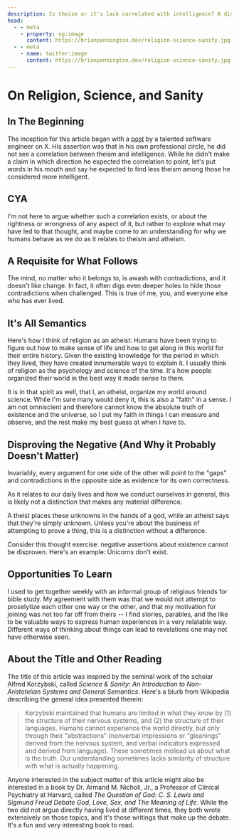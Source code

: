 ```yaml
---
description: Is theism or it's lack correlated with intelligence? A discussion on that question and an exploration of existence and human behavior as it relates to theism and atheism.
head:
  - - meta
    - property: og:image
      content: https://brianpennington.dev/religion-science-sanity.jpg
  - - meta
    - name: twitter:image
      content: https://brianpennington.dev/religion-science-sanity.jpg
---
```


# On Religion, Science, and Sanity

## In The Beginning

The inception for this article began with a <a href="https://twitter.com/wagslane/status/1751325882285981787" target="_blank">post</a> by a talented software engineer on X. His assertion was that in his own professional circle, he did not see a correlation between theism and intelligence. While he didn't make a claim in which direction he expected the correlation to point, let's put words in his mouth and say he expected to find less theism among those he considered more intelligent.

## CYA

I'm not here to argue whether such a correlation exists, or about the rightness or wrongness of any aspect of it, but rather to explore what may have led to that thought, and maybe come to an understanding for why we humans behave as we do as it relates to theism and atheism.

## A Requisite for What Follows

The mind, no matter who it belongs to, is awash with contradictions, and it doesn't like change. In fact, it often digs even deeper holes to hide those contradictions when challenged. This is true of me, you, and everyone else who has ever lived.

## It's All Semantics

Here's how I think of religion as an atheist: Humans have been trying to figure out how to make sense of life and how to get along in this world for their entire history. Given the existing knowledge for the period in which they lived, they have created innumerable ways to explain it. I usually think of religion as the psychology and science of the time. It's how people organized their world in the best way it made sense to them.

It is in that spirit as well, that I, an atheist, organize my world around science. While I'm sure many would deny it, this is also a "faith" in a sense. I am not omniscient and therefore cannot know the absolute truth of existence and the universe, so I put my faith in things I can measure and observe, and the rest make my best guess at when I have to.

## Disproving the Negative (And Why it Probably Doesn't Matter)

Invariably, every argument for one side of the other will point to the "gaps" and contradictions in the opposite side as evidence for its own correctness.

As it relates to our daily lives and how we conduct ourselves in general, this is likely not a distinction that makes any material difference.

A theist places these unknowns in the hands of a god, while an atheist says that they're simply unknown. Unless you're about the business of attempting to prove a thing, this is a distinction without a difference.

Consider this thought exercise: negative assertions about existence cannot be disproven. Here's an example: Unicorns don't exist.

## Opportunities To Learn

I used to get together weekly with an informal group of religious friends for bible study. My agreement with them was that we would not attempt to proselytize each other one way or the other, and that my motivation for joining was not too far off from theirs -- I find stories, parables, and the like to be valuable ways to express human experiences in a very relatable way. Different ways of thinking about things can lead to revelations one may not have otherwise seen.

## About the Title and Other Reading

The title of this article was inspired by the seminal work of the scholar Alfred Korzybski, called _Science & Sanity: An Introduction to Non-Aristotelian Systems and General Semantics_. Here's a blurb from Wikipedia describing the general idea presented therein:

> Korzybski maintained that humans are limited in what they know by (1) the structure of their nervous systems, and (2) the structure of their languages. Humans cannot experience the world directly, but only through their "abstractions" (nonverbal impressions or "gleanings" derived from the nervous system, and verbal indicators expressed and derived from language). These sometimes mislead us about what is the truth. Our understanding sometimes lacks similarity of structure with what is actually happening.

Anyone interested in the subject matter of this article might also be interested in a book by Dr. Armand M. Nicholi, Jr., a Professor of Clinical Psychiatry at Harvard, called _The Question of God: C. S. Lewis and Sigmund Freud Debate God, Love, Sex, and The Meaning of Life_. While the two did not argue directly having lived at different times, they both wrote extensively on those topics, and it's those writings that make up the debate. It's a fun and very interesting book to read.
